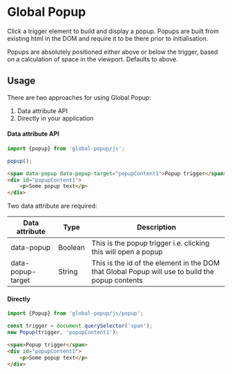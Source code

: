 # Global Popup

Click a trigger element to build and display a popup. Popups are built from existing html in the DOM and require it to be there prior to initialisation.

Popups are absolutely positioned either above or below the trigger, based on a calculation of space in the viewport. Defaults to above.

## Usage
There are two approaches for using Global Popup:
1. Data attribute API
2. Directly in your application

#### Data attribute API

```javascript
import {popup} from 'global-popup/js';

popup();
```

```html
<span data-popup data-popup-target="popupContent1">Popup trigger</span>
<div id="popupContent1">
    <p>Some popup text</p>
</div>			
```

Two data attribute are required:

| Data attribute     | Type    | Description |
|--------------------|---------|-------------|
| data-popup         | Boolean | This is the popup trigger i.e. clicking this will open a popup |
| data-popup-target  | String  | This is the id of the element in the DOM that Global Popup will use to build the popup contents |

#### Directly

```javascript
import {Popup} from 'global-popup/js/popup';

const trigger = document.querySelector('span');
new Popup(trigger, 'popupContent1');
```

```html
<span>Popup trigger</span>
<div id="popupContent1">
    <p>Some popup text</p>
</div>			
```

